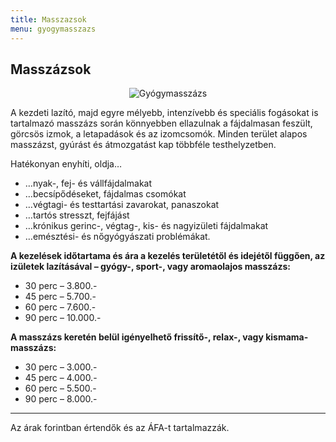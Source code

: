 ```yaml
---
title: Masszazsok
menu: gyogymasszazs
---
```


## Masszázsok

<p style="text-align: center"><img src="http://egeszsegkucko.hu/wp-content/uploads/2010/10/ek_gyogy.jpg" alt="Gyógymasszázs" /></p>

A kezdeti lazító, majd egyre mélyebb, intenzívebb és speciális fogásokat is tartalmazó masszázs során könnyebben ellazulnak a fájdalmasan feszült, görcsös izmok, a letapadások és az izomcsomók. Minden terület alapos masszázst, gyúrást és átmozgatást kap többféle testhelyzetben.

Hatékonyan enyhíti, oldja&#8230;

 - &#8230;nyak-, fej- és vállfájdalmakat
 - &#8230;becsípődéseket, fájdalmas csomókat
 - &#8230;végtagi- és testtartási zavarokat, panaszokat
 - &#8230;tartós stresszt, fejfájást
 - &#8230;krónikus gerinc-, végtag-, kis- és nagyizületi fájdalmakat
 - &#8230;emésztési- és nőgyógyászati problémákat.


**A kezelések időtartama és ára a kezelés területétől és idejétől függően, az izületek lazításával &#8211; gyógy-, sport-, vagy aromaolajos masszázs:**

 - 30 perc &#8211; 3.800.-
 - 45 perc &#8211; 5.700.-
 - 60 perc &#8211; 7.600.-
 - 90 perc &#8211; 10.000.-

**A masszázs keretén belül igényelhető frissítő-, relax-, vagy kismama-masszázs:**

 - 30 perc &#8211; 3.000.-
 - 45 perc &#8211; 4.000.-
 - 60 perc &#8211; 5.500.-
 - 90 perc &#8211; 8.000.-

---

Az árak forintban értendők és az ÁFA-t tartalmazzák.